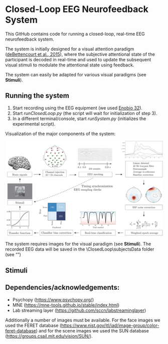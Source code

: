 # Closed-Loop EEG Neurofeedback System

This GitHub contains code for running a closed-loop, real-time EEG neurofeedback system.

The system is initially designed for a visual attention paradigm ([deBettencourt et al., 2015](https://www.nature.com/articles/nn.3940)), where the subjective attentional state of the participant is decoded in real-time and used to update the subsequent visual stimuli to modulate the attentional state using feedback.

The system can easily be adapted for various visual paradigms (see **Stimuli**).

## Running the system
1)	Start recording using the EEG equipment (we used [Enobio 32](https://www.neuroelectrics.com/products/enobio/)).
2)	Start *runClosedLoop.py* (the script will wait for initialization of step 3). 
3)	In a different terminal/console, start *runSystem.py* (initializes the experimental script). 

Visualization of the major components of the system:

![](systemComponents.png)

The system requires images for the visual paradigm (see **Stimuli**). The recorded EEG data will be saved in the \ClosedLoop\subjectsData folder (see “”)

## Stimuli




## Dependencies/acknowledgements:
- Psychopy (https://www.psychopy.org/)
- MNE (https://mne-tools.github.io/stable/index.html) 
- Lab streaming layer (https://github.com/sccn/labstreaminglayer)

Additionally a number of images must be available. For the face images we used the FERET database (https://www.nist.gov/itl/iad/image-group/color-feret-database) and for the scene images we used the SUN database (https://groups.csail.mit.edu/vision/SUN/).

